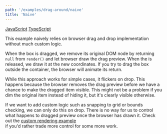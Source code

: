 ```yaml
---
path: '/examples/drag-around/naive'
title: 'Naive'
---
```


[JavaScript](https://codesandbox.io/s/github/react-dnd/react-dnd/tree/gh-pages/examples_js/02-drag-around/naive)
[TypeScript](https://codesandbox.io/s/github/react-dnd/react-dnd/tree/gh-pages/examples_ts/02-drag-around/naive)

This example naively relies on browser drag and drop implementation
without much custom logic.

When the box is dragged, we remove its original DOM node by returning
`null` from `render()` and let browser draw the
drag preview. When the is released, we draw it at the new coordinates.
If you try to drag the box outside the container, the browser will
animate its return.

While this approach works for simple cases, it flickers on drop. This
happens because the browser removes the drag preview before we have a
chance to make the dragged item visible. This might not be a problem
if you dim the original item instead of hiding it, but it's
clearly visible otherwise.

If we want to add custom logic such as snapping to grid or bounds
checking, we can only do this on drop. There is no way for us to
control what happens to dragged preview once the browser has drawn it.
Check out the [custom rendering example](/examples/drag-around/custom-drag-layer)  
if you'd rather trade more control for some more work.

<drag-around-naive></drag-around-naive>
